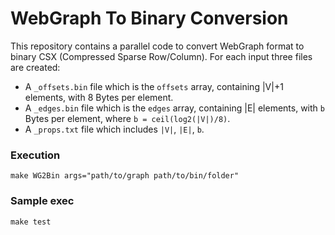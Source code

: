 # WebGraph To Binary Conversion

This repository contains a parallel code to convert WebGraph format to binary CSX (Compressed Sparse Row/Column).
For each input three files are created: 

- A `_offsets.bin` file which is the `offsets` array, containing |V|+1 elements, with 8 Bytes per element.
- A `_edges.bin` file which is the `edges` array, containing |E| elements, with `b` Bytes per element, where `b = ceil(log2(|V|)/8)`.
- A `_props.txt` file which includes `|V|`, `|E|`, `b`.

### Execution
`make WG2Bin args="path/to/graph path/to/bin/folder"`

### Sample exec
`make test`
